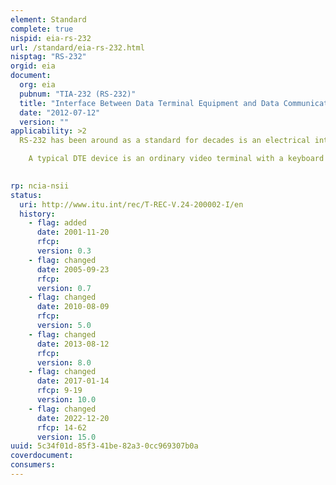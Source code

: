 ```yaml
---
element: Standard
complete: true
nispid: eia-rs-232
url: /standard/eia-rs-232.html
nisptag: "RS-232"
orgid: eia
document:
  org: eia
  pubnum: "TIA-232 (RS-232)"
  title: "Interface Between Data Terminal Equipment and Data Communications Equipment Employing Serial Binary Data Interchange (identical with ITU-T V.24/V.28:1991)"
  date: "2012-07-12"
  version: ""
applicability: >2
  RS-232 has been around as a standard for decades is an electrical interface between Data Terminal Equipment (DTE) and Data Circuit-Terminating Equipment (DCE) such as modems or DSUs. It appears under different incarnations such as RS-232C, RS-232D, V.24, V.28 or V.10 but essentially all these interfaces are interoperable. RS-232 is used for asynchronous data transfer as well as synchronous links such as SDLC, HDLC, Frame Relay and X.25.  In its simplest form, the RS-232-C interface consist of only two wires-one to carry data, plus a circuit common. The circuit common is the absolute voltage reference for all the interface circuitry, the point in the circuit from which all voltages are measured.

    A typical DTE device is an ordinary video terminal with a keyboard and a video display. Data on pin 2 of the DTE is transmitted, while the same data on pin 2 of a DCE (modem) is received data.

  
rp: ncia-nsii
status:
  uri: http://www.itu.int/rec/T-REC-V.24-200002-I/en
  history: 
    - flag: added
      date: 2001-11-20
      rfcp: 
      version: 0.3
    - flag: changed
      date: 2005-09-23
      rfcp: 
      version: 0.7
    - flag: changed
      date: 2010-08-09
      rfcp: 
      version: 5.0
    - flag: changed
      date: 2013-08-12
      rfcp: 
      version: 8.0
    - flag: changed
      date: 2017-01-14
      rfcp: 9-19
      version: 10.0
    - flag: changed
      date: 2022-12-20
      rfcp: 14-62
      version: 15.0
uuid: 5c34f01d-85f3-41be-82a3-0cc969307b0a
coverdocument:
consumers:
---
```

